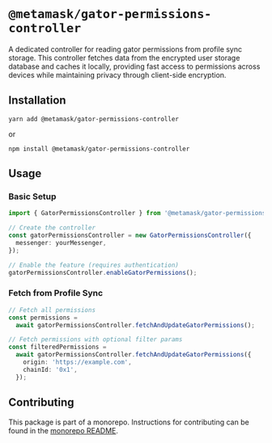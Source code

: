 # `@metamask/gator-permissions-controller`

A dedicated controller for reading gator permissions from profile sync storage. This controller fetches data from the encrypted user storage database and caches it locally, providing fast access to permissions across devices while maintaining privacy through client-side encryption.

## Installation

`yarn add @metamask/gator-permissions-controller`

or

`npm install @metamask/gator-permissions-controller`

## Usage

### Basic Setup

```typescript
import { GatorPermissionsController } from '@metamask/gator-permissions-controller';

// Create the controller
const gatorPermissionsController = new GatorPermissionsController({
  messenger: yourMessenger,
});

// Enable the feature (requires authentication)
gatorPermissionsController.enableGatorPermissions();
```

### Fetch from Profile Sync

```typescript
// Fetch all permissions
const permissions =
  await gatorPermissionsController.fetchAndUpdateGatorPermissions();

// Fetch permissions with optional filter params
const filteredPermissions =
  await gatorPermissionsController.fetchAndUpdateGatorPermissions({
    origin: 'https://example.com',
    chainId: '0x1',
  });
```

## Contributing

This package is part of a monorepo. Instructions for contributing can be found in the [monorepo README](https://github.com/MetaMask/core#readme).
